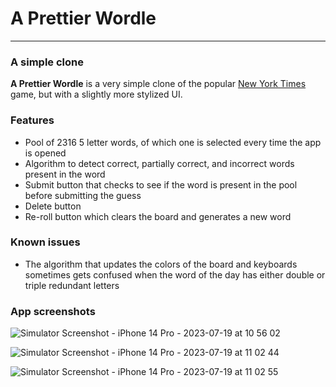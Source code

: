 # A Prettier Wordle
---
### A simple clone
**A Prettier Wordle** is a very simple clone of the popular [New York Times](https://www.nytimes.com/games/wordle/index.html) game, but with a slightly more stylized UI.

### Features
- Pool of 2316 5 letter words, of which one is selected every time the app is opened
- Algorithm to detect correct, partially correct, and incorrect words present in the word
- Submit button that checks to see if the word is present in the pool before submitting the guess
- Delete button
- Re-roll button which clears the board and generates a new word

### Known issues
- The algorithm that updates the colors of the board and keyboards sometimes gets confused when the word of the day has either double or triple redundant letters

### App screenshots
![Simulator Screenshot - iPhone 14 Pro - 2023-07-19 at 10 56 02](https://github.com/LangTowl/A-Prettier-Wordle/assets/119524847/fd54fb00-bf3c-43bb-b9d1-5fa8a38ba247)

![Simulator Screenshot - iPhone 14 Pro - 2023-07-19 at 11 02 44](https://github.com/LangTowl/A-Prettier-Wordle/assets/119524847/efe38f70-e4c9-4a1b-82f3-dffbc604a343)

![Simulator Screenshot - iPhone 14 Pro - 2023-07-19 at 11 02 55](https://github.com/LangTowl/A-Prettier-Wordle/assets/119524847/08d73476-cf06-469d-b46c-c6124e8037ef)
